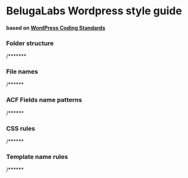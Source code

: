 # BelugaLabs Wordpress style guide
#### based on [WordPress Coding Standards](https://codex.wordpress.org/WordPress_Coding_Standards)


### Folder structure
/*******

### File names
/******

### ACF Fields name patterns
/******

### CSS rules
/******

### Template name rules
/******
